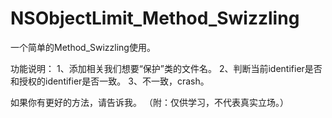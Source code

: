 # NSObjectLimit_Method_Swizzling


一个简单的Method_Swizzling使用。

功能说明：
1、添加相关我们想要“保护”类的文件名。
2、判断当前identifier是否和授权的identifier是否一致。
3、不一致，crash。

如果你有更好的方法，请告诉我。
（附：仅供学习，不代表真实立场。）

